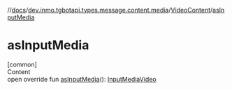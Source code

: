 //[docs](../../../index.md)/[dev.inmo.tgbotapi.types.message.content.media](../index.md)/[VideoContent](index.md)/[asInputMedia](as-input-media.md)



# asInputMedia  
[common]  
Content  
open override fun [asInputMedia](as-input-media.md)(): [InputMediaVideo](../../dev.inmo.tgbotapi.types.InputMedia/-input-media-video/index.md)  



